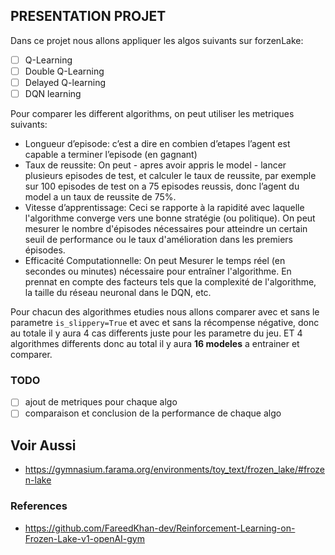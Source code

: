 ## PRESENTATION PROJET

Dans ce projet nous allons appliquer les algos suivants sur forzenLake:

- [ ] Q-Learning
- [ ] Double Q-Learning
- [ ] Delayed Q-learning
- [ ] DQN learning

Pour comparer les different algorithms, on peut utiliser les metriques suivants:

- Longueur d’episode: c’est a dire en combien d’etapes l’agent est capable a terminer l’episode (en gagnant)
- Taux de reussite: On peut - apres avoir appris le model - lancer plusieurs episodes de test, et calculer le taux de reussite, par exemple sur 100 episodes de test on a 75 episodes reussis, donc l’agent du model a un taux de reussite de 75%.
- Vitesse d’apprentissage: Ceci se rapporte à la rapidité avec laquelle l'algorithme converge vers une bonne stratégie (ou politique). On peut mesurer le nombre d'épisodes nécessaires pour atteindre un certain seuil de performance ou le taux d'amélioration dans les premiers épisodes.
- Efficacité Computationnelle: On peut Mesurer le temps réel (en secondes ou minutes) nécessaire pour entraîner l'algorithme. En prennat en compte des facteurs tels que la complexité de l'algorithme, la taille du réseau neuronal dans le DQN, etc.

Pour chacun des algorithmes etudies nous allons comparer avec et sans le parametre `is_slippery=True` et avec et sans la récompense négative, donc au totale il y aura 4 cas differents juste pour les parametre du jeu. ET 4 algorithmes differents donc au total il y aura **16 modeles** a entrainer et comparer.

### TODO

- [ ] ajout de metriques pour chaque algo
- [ ] comparaison et conclusion de la performance de chaque algo

## Voir Aussi

- https://gymnasium.farama.org/environments/toy_text/frozen_lake/#frozen-lake

### References

- https://github.com/FareedKhan-dev/Reinforcement-Learning-on-Frozen-Lake-v1-openAI-gym
